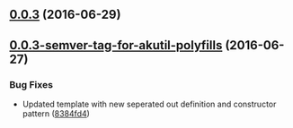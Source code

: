 <a name="0.0.3"></a>
## [0.0.3](https://aui-team-bot/https://bitbucket.org/atlassian/atlaskit-spike/compare/0.0.3-semver-tag-for-akutil-polyfills...v0.0.3) (2016-06-29)



<a name="0.0.3-semver-tag-for-akutil-polyfills"></a>
## [0.0.3-semver-tag-for-akutil-polyfills](https://aui-team-bot/https://bitbucket.org/atlassian/atlaskit-spike/compare/8384fd4...0.0.3-semver-tag-for-akutil-polyfills) (2016-06-27)


### Bug Fixes

* Updated template with new seperated out definition and constructor pattern ([8384fd4](https://aui-team-bot/https://bitbucket.org/atlassian/atlaskit-spike/commits/8384fd4))



